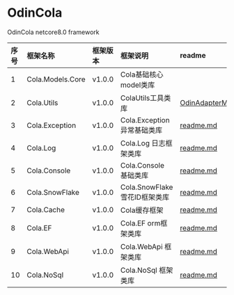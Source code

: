 # OdinCola
OdinCola netcore8.0 framework

|序号|框架名称|框架版本|框架说明|readme|
|:--|:--|:--|:--|:--|
|1 |Cola.Models.Core|v1.0.0|Cola基础核心model类库||
|2 |Cola.Utils|v1.0.0|ColaUtils工具类库|[OdinAdapterMapper.md](./Cola.Utils/OdinAdapterMapper.md)|
|3 |Cola.Exception|v1.0.0|Cola.Exception 异常基础类库|[readme.md](./Cola.Exception/readme.md)|
|4 |Cola.Log|v1.0.0|Cola.Log 日志框架类库|[readme.md](./Cola.Log/readme.md)|
|5 |Cola.Console|v1.0.0|Cola.Console 基础类库|[readme.md](./Cola.Console/readme.md)|
|6 |Cola.SnowFlake|v1.0.0|Cola.SnowFlake 雪花ID框架类库|[readme.md](./Cola.SnowFlake/readme.md)|
|7 |Cola.Cache|v1.0.0|Cola缓存框架|[readme.md](./Cola.Cache/readme.md)|
|8 |Cola.EF|v1.0.0|Cola.EF orm框架类库|[readme.md](./Cola.EF/readme.md)|
|9 |Cola.WebApi|v1.0.0|Cola.WebApi 框架类库|[readme.md](./Cola.WebApi/readme.md)|
|10|Cola.NoSql|v1.0.0|Cola.NoSql 框架类库|[readme.md](./Cola.NoSql/readme.md)|

